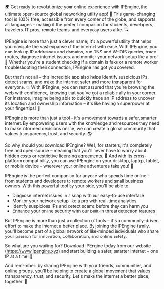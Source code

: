 🌍️️️️️️️️️ Get ready to revolutionize your online experience with IPEngine, the ultimate open-source global networking utility app! 🚀 This game-changing tool is 100% free, accessible from every corner of the globe, and supports all languages – making it the perfect companion for students, developers, travelers, IT pros, remote teams, and everyday users alike. 🔍️

IPEngine is more than just a clever name; it's a powerful utility that helps you navigate the vast expanse of the internet with ease. With IPEngine, you can look up IP addresses and domains, run DNS and WHOIS queries, trace routes, diagnose internet issues, and monitor your network setup like a pro! 📡️ Whether you're a student checking if a domain is fake or a remote worker troubleshooting their connection, IPEngine has got you covered.

But that's not all – this incredible app also helps identify suspicious IPs, detect scams, and make the internet safer and more transparent for everyone. 💥 With IPEngine, you can rest assured that you're browsing the web with confidence, knowing that you've got a reliable ally in your corner. For instance, imagine being able to quickly trace an IP address to uncover its location and ownership information – it's like having a superpower at your fingertips! 🔮

IPEngine is more than just a tool – it's a movement towards a safer, smarter internet. By empowering users with the knowledge and resources they need to make informed decisions online, we can create a global community that values transparency, trust, and security. 🌎️

So why should you download IPEngine? Well, for starters, it's completely free and open-source – meaning that you'll never have to worry about hidden costs or restrictive licensing agreements. 💸 And with its cross-platform compatibility, you can use IPEngine on your desktop, laptop, tablet, or mobile device – wherever your online adventures take you! 📱

IPEngine is the perfect companion for anyone who spends time online – from students and developers to remote workers and small business owners. With this powerful tool by your side, you'll be able to:

* Diagnose internet issues in a snap with our easy-to-use interface
* Monitor your network setup like a pro with real-time analytics
* Identify suspicious IPs and detect scams before they can harm you
* Enhance your online security with our built-in threat detection features

But IPEngine is more than just a collection of tools – it's a community-driven effort to make the internet a better place. By joining the IPEngine family, you'll become part of a global network of like-minded individuals who share your passion for innovation, collaboration, and online safety.

So what are you waiting for? Download IPEngine today from our website (https://www.ipengine.xyz) and start building a safer, smarter internet – one IP at a time! 🌟️

And remember: by sharing IPEngine with your friends, communities, and online groups, you'll be helping to create a global movement that values transparency, trust, and security. Let's make the internet a better place, together! 💪️